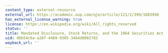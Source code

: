 ```yaml
---
content_type: external-resource
external_url: https://academic.oup.com/qje/article/121/2/399/1883998
has_external_license_warning: true
license: https://en.wikipedia.org/wiki/All_rights_reserved
status: ''
title: Mandated Disclosure, Stock Returns, and the 1964 Securities Act
uid: d6b54c6a-a28f-4489-9305-34b4d8082783
wayback_url: ''
---
```

